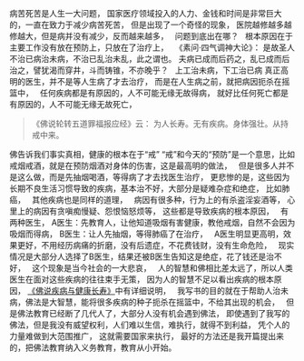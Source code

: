 病苦死苦是人生一大问题，
国家医疗领域投入的人力、金钱和时间是非常巨大的，一直在致力于减少病苦死苦，
但是出现了一个奇怪的现象，
医院越修越多越修越大，但是病并没有减少，反而越来越多，
&nbsp;
问题到底出在哪？
&nbsp;
根本原因在于主要工作没有放在预防上，只放在了治疗上，
&nbsp;
《素问·四气调神大论》：
是故圣人不治已病治未病，不治已乱治未乱，此之谓也。
 夫病已成而后药之，乱已成而后治之，譬犹渴而穿井，斗而铸锥，不亦晚乎？
&nbsp;
上工治未病，下工治已病
真正高明的医生，并不是等人生病了才去治疗，
而是在人生病之前，就把病因扼杀在摇篮中，
&nbsp;
任何疾病都是有原因的，人不可能无缘无故得病，
就好比任何死亡都是有原因的，人不可能无缘无故死亡，
&nbsp;
> 《佛说轮转五道罪福报应经》云：
>  为人长寿。无有疾病。身体强壮。从持戒中来。

佛告诉我们事实真相，健康的根本在于“戒”
“戒”和今天的“预防”是一个意思，比如戒烟戒酒，就是在预防烟酒对身体的伤害，这是最高明的做法，
&nbsp;
但是很多人并不是这么做，而是先抽烟喝酒，等得病了才去找医生治疗，
更悲惨的是，这些因为长期不良生活习惯导致的疾病，基本治不好，大部分是疑难杂症和绝症，
比如肺癌，
&nbsp;
其他疾病也是同样的道理，
&nbsp;
病因有很多种，行为上的有杀盗淫妄酒等，
心里上的病因有贪嗔痴慢疑、怨恨恼怒烦等，
这些都是导致疾病的根本原因，
&nbsp;
有两种医生，
A医生：先教育人，让他知道吸烟有害健康，教他戒烟，自然不会因为吸烟而得病，
B医生：让人先抽烟，等得肺癌了在治疗，
&nbsp;
A医生明显更高明，效果更好，不用经历病痛的折磨，没有后遗症，不花费钱财，没有生命危险，
&nbsp;
现实情况是大部分人选择了B医生，结果还被B医生告知这是绝症，花了钱还是治不好，
&nbsp;
这个现象是当今社会的一大悲哀，
&nbsp;
人的智慧和佛相比差太远了，所以人类医生在面对这些疾病的往往束手无策，
因为人的智慧不足以看出疾病的根本原因，
[《佛说疾病与健康长寿》](https://www.kancloud.cn/luojiangtao/foshuojiankang)中有详细说明，
&nbsp;
我写书的目的就在于帮助人治未病，佛法是大智慧，能将很多疾病的种子扼杀在摇篮中，不给其出现的机会，
&nbsp;
但是佛法教育已经断了几代人了，大部分人没有机会遇到佛法，
即使遇到了我写的佛法，但是我没有威望权利，人们难以生信，难执行，就得不到利益，
凭个人的力量难做到大范围推广，
这就需要国家来执行，
最好的方法还是我开篇提出来的，把佛法教育纳入义务教育，教育从小开始。


